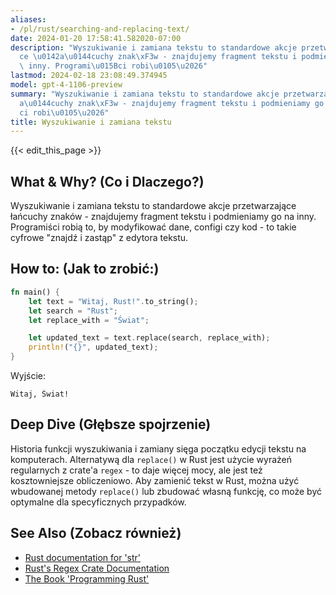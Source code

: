```yaml
---
aliases:
- /pl/rust/searching-and-replacing-text/
date: 2024-01-20 17:58:41.582020-07:00
description: "Wyszukiwanie i zamiana tekstu to standardowe akcje przetwarzaj\u0105\
  ce \u0142a\u0144cuchy znak\xF3w - znajdujemy fragment tekstu i podmieniamy go na\
  \ inny. Programi\u015Bci robi\u0105\u2026"
lastmod: 2024-02-18 23:08:49.374945
model: gpt-4-1106-preview
summary: "Wyszukiwanie i zamiana tekstu to standardowe akcje przetwarzaj\u0105ce \u0142\
  a\u0144cuchy znak\xF3w - znajdujemy fragment tekstu i podmieniamy go na inny. Programi\u015B\
  ci robi\u0105\u2026"
title: Wyszukiwanie i zamiana tekstu
---
```


{{< edit_this_page >}}

## What & Why? (Co i Dlaczego?)
Wyszukiwanie i zamiana tekstu to standardowe akcje przetwarzające łańcuchy znaków - znajdujemy fragment tekstu i podmieniamy go na inny. Programiści robią to, by modyfikować dane, configi czy kod - to takie cyfrowe "znajdź i zastąp" z edytora tekstu.

## How to: (Jak to zrobić:)
```Rust
fn main() {
    let text = "Witaj, Rust!".to_string();
    let search = "Rust";
    let replace_with = "Świat";

    let updated_text = text.replace(search, replace_with);
    println!("{}", updated_text);
}
```
Wyjście:
```
Witaj, Świat!
```

## Deep Dive (Głębsze spojrzenie)
Historia funkcji wyszukiwania i zamiany sięga początku edycji tekstu na komputerach. Alternatywą dla `replace()` w Rust jest użycie wyrażeń regularnych z crate'a `regex` - to daje więcej mocy, ale jest też kosztowniejsze obliczeniowo. Aby zamienić tekst w Rust, można użyć wbudowanej metody `replace()` lub zbudować własną funkcję, co może być optymalne dla specyficznych przypadków.

## See Also (Zobacz również)
- [Rust documentation for 'str'](https://doc.rust-lang.org/std/primitive.str.html)
- [Rust's Regex Crate Documentation](https://docs.rs/regex/)
- [The Book 'Programming Rust'](https://doc.rust-lang.org/book/)
